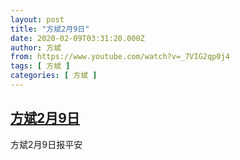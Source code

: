 ```yaml
---
layout: post
title: "方斌2月9日"
date: 2020-02-09T03:31:20.000Z
author: 方斌
from: https://www.youtube.com/watch?v=_7VIG2qp0j4
tags: [ 方斌 ]
categories: [ 方斌 ]
---
```

<!--1581219080000-->
[方斌2月9日](https://www.youtube.com/watch?v=_7VIG2qp0j4)
------

<div>
方斌2月9日报平安
</div>
